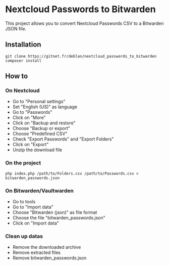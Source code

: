 # Nextcloud Passwords to Bitwarden

This project allows you to convert Nextcloud Passwords CSV to a Bitwarden JSON file.

## Installation

```
git clone https://gitnet.fr/deblan/nextcloud_passwords_to_bitwarden
composer install
```

## How to

### On Nextcloud

* Go to "Personal settings"
* Set "English (US)" as language
* Go to "Passwords"
* Click on "More"
* Click on "Backup and restore"
* Choose "Backup or export"
* Choose "Predefined CSV"
* Check "Export Passwords" and "Export Folders"
* Click on "Export"
* Unzip the download file

### On the project

```
php index.php /path/to/Folders.csv /path/to/Passwords.csv > bitwarden_passwords.json
```

### On Bitwarden/Vaultwarden

* Go to tools
* Go to "Import data"
* Choose "Bitwarden (json)" as file format
* Choose the file "bitwarden_passwords.json"
* Click on "Import data"

### Clean up datas

* Remove the downloaded archive
* Remove extracted files
* Remove bitwarden_passwords.json
